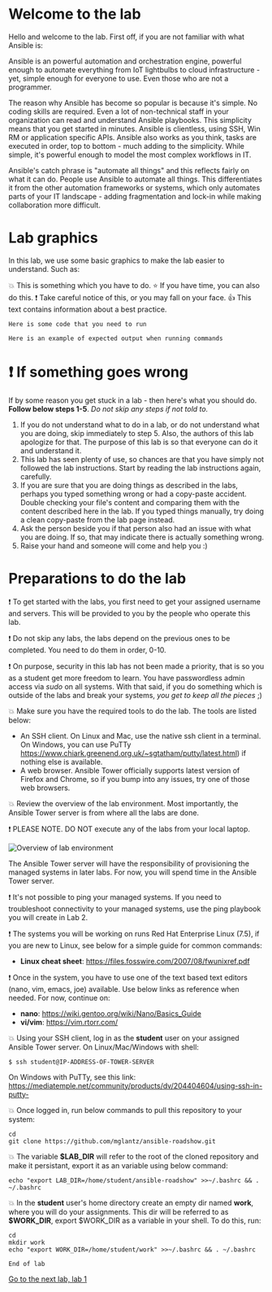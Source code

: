 # Welcome to the lab

Hello and welcome to the lab. First off, if you are not familiar with what Ansible is:

Ansible is an powerful automation and orchestration engine, powerful enough to automate everything from IoT lightbulbs to cloud infrastructure - yet, simple enough for everyone to use. Even those who are not a programmer.

The reason why Ansible has become so popular is because it's simple. No coding skills are required. Even a lot of non-technical staff in your organization can read and understand Ansible playbooks. This simplicity means that you get started in minutes. Ansible is clientless, using SSH, Win RM or application specific APIs. Ansible also works as you think, tasks are executed in order, top to bottom - much adding to the simplicity. While simple, it's powerful enough to model the most complex workflows in IT.

Ansible's catch phrase is "automate all things" and this reflects fairly on what it can do. People use Ansible to automate all things. This differentiates it from the other automation frameworks or systems, which only automates parts of your IT landscape - adding fragmentation and lock-in while making collaboration more difficult.

# Lab graphics

In this lab, we use some basic graphics to make the lab easier to understand. Such as:

:boom: This is something which you have to do.
:star: If you have time, you can also do this.
:exclamation: Take careful notice of this, or you may fall on your face.
:thumbsup: This text contains information about a best practice.
```
Here is some code that you need to run
```
```
Here is an example of expected output when running commands
```

# :exclamation: If something goes wrong
If by some reason you get stuck in a lab - then here's what you should do. **Follow below steps 1-5**. _Do not skip any steps if not told to._

1. If you do not understand what to do in a lab, or do not understand what you are doing, skip immediately to step 5. Also, the authors of this lab apologize for that. The purpose of this lab is so that everyone can do it and understand it.
2. This lab has seen plenty of use, so chances are that you have simply not followed the lab instructions. Start by reading the lab instructions again, carefully.
3. If you are sure that you are doing things as described in the labs, perhaps you typed something wrong or had a copy-paste accident. Double checking your file's content and comparing them with the content described here in the lab. If you typed things manually, try doing a clean copy-paste from the lab page instead.
4. Ask the person beside you if that person also had an issue with what you are doing. If so, that may indicate there is actually something wrong.
5. Raise your hand and someone will come and help you :)

# Preparations to do the lab

:exclamation: To get started with the labs, you first need to get your assigned username and servers. This will be provided to you by the people who operate this lab. 

:exclamation: Do not skip any labs, the labs depend on the previous ones to be completed. You need to do them in order, 0-10.

:exclamation: On purpose, security in this lab has not been made a priority, that is so you as a student get more freedom to learn. You have passwordless admin access via _sudo_ on all systems. With that said, if you do something which is outside of the labs and break your systems, _you get to keep all the pieces_ ;) 

:boom: Make sure you have the required tools to do the lab. The tools are listed below:
* An SSH client. On Linux and Mac, use the native ssh client in a terminal. On Windows, you can use PuTTy https://www.chiark.greenend.org.uk/~sgtatham/putty/latest.html) if nothing else is available.
* A web browser. Ansible Tower officially supports latest version of Firefox and Chrome, so if you bump into any issues, try one of those web browsers.

:boom: Review the overview of the lab environment. Most importantly, the Ansible Tower server is from where all the labs are done.

:exclamation: PLEASE NOTE. DO NOT execute any of the labs from your local laptop.

![Overview of lab environment](../../content/images/overview.png)

The Ansible Tower server will have the responsibility of provisioning the managed systems in later labs. For now, you will spend time in the Ansible Tower server.

:exclamation: It's not possible to ping your managed systems. If you need to troubleshoot connectivity to your managed systems, use the ping playbook you will create in Lab 2.

:exclamation: The systems you will be working on runs Red Hat Enterprise Linux (7.5), if you are new to Linux, see below for a simple guide for common commands: 
* **Linux cheat sheet**: https://files.fosswire.com/2007/08/fwunixref.pdf

:exclamation: Once in the system, you have to use one of the text based text editors (nano, vim, emacs, joe) available.
Use below links as reference when needed. For now, continue on:
* **nano**: https://wiki.gentoo.org/wiki/Nano/Basics_Guide
* **vi/vim**: https://vim.rtorr.com/ 

:boom: Using your SSH client, log in as the **student** user on your assigned Ansible Tower server.
On Linux/Mac/Windows with shell:
```
$ ssh student@IP-ADDRESS-OF-TOWER-SERVER
```
On Windows with PuTTy, see this link:\
https://mediatemple.net/community/products/dv/204404604/using-ssh-in-putty-

:boom: Once logged in, run below commands to pull this repository to your system:
```
cd
git clone https://github.com/mglantz/ansible-roadshow.git
```
:boom: The variable **$LAB_DIR** will refer to the root of the cloned repository and make it persistant, export it as an variable using below command:
```
echo "export LAB_DIR=/home/student/ansible-roadshow" >>~/.bashrc && . ~/.bashrc
```

:boom: In the **student** user's home directory create an empty dir named **work**, where you will do your assignments. This dir will be referred to as **$WORK_DIR**, export $WORK_DIR as a variable in your shell. To do this, run:
```
cd
mkdir work
echo "export WORK_DIR=/home/student/work" >>~/.bashrc && . ~/.bashrc
```

```
End of lab
```
[Go to the next lab, lab 1](../lab-1/README.md)

